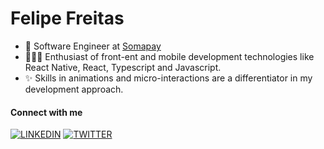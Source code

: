  # Felipe Freitas
 
- 🏢 Software Engineer at [Somapay](https://somapay.com.br/)
- 👨🏻‍💻 Enthusiast of front-ent and mobile development technologies like React Native, React, Typescript and Javascript.
- ✨ Skills in animations and micro-interactions are a differentiator in my development approach.
 
#### Connect with me
[![LINKEDIN](https://img.shields.io/badge/Linkedin-black?style=for-the-badge&logo=linkedin)](https://www.linkedin.com/in/felipefreitasa)
[![TWITTER](https://img.shields.io/badge/Twitter-black?style=for-the-badge&logo=twitter)](https://twitter.com/ofelipefreitas_)
